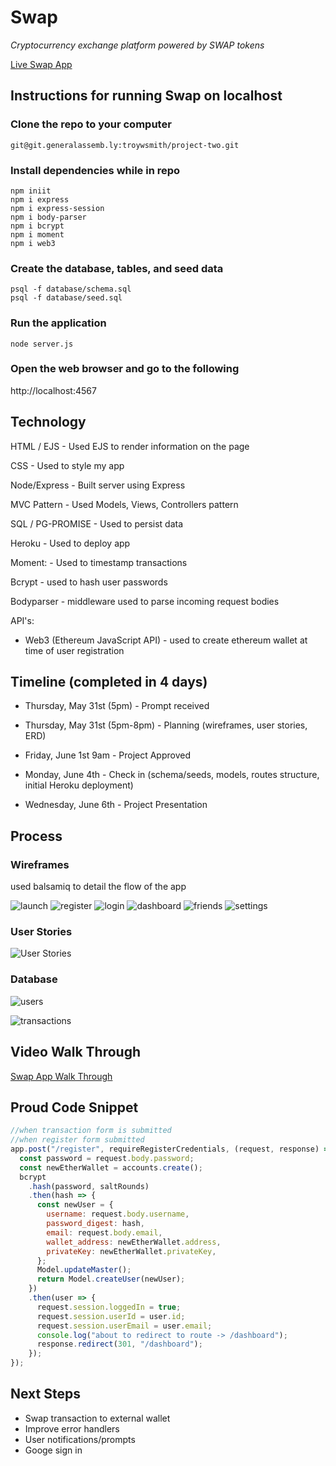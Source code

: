 # Swap
*Cryptocurrency exchange platform powered by SWAP tokens*

[Live Swap App](https://swaptokens.herokuapp.com/)

## Instructions for running Swap on localhost

### Clone the repo to your computer
```
git@git.generalassemb.ly:troywsmith/project-two.git
```

### Install dependencies while in repo

```
npm iniit
npm i express
npm i express-session
npm i body-parser
npm i bcrypt
npm i moment
npm i web3
```

### Create the database, tables, and seed data
```
psql -f database/schema.sql
psql -f database/seed.sql
```

### Run the application
```
node server.js
```

### Open the web browser and go to the following

http://localhost:4567


## Technology
HTML / EJS - Used EJS to render information on the page

CSS - Used to style my app

Node/Express - Built server using Express

MVC Pattern - Used Models, Views, Controllers pattern

SQL / PG-PROMISE - Used to persist data

Heroku - Used to deploy app

Moment: - Used to timestamp transactions

Bcrypt - used to hash user passwords

Bodyparser - middleware used to parse incoming request bodies

API's:
- Web3 (Ethereum JavaScript API) - used to create ethereum wallet at time of user registration

## Timeline (completed in 4 days)
- Thursday, May 31st (5pm) - Prompt received

- Thursday, May 31st (5pm-8pm) - Planning (wireframes, user stories, ERD)

- Friday, June 1st 9am - Project Approved

- Monday, June 4th - Check in (schema/seeds, models, routes structure, initial Heroku deployment)

- Wednesday, June 6th - Project Presentation

## Process

### Wireframes
used balsamiq to detail the flow of the app 

![launch](/images/launchpage.png)
![register](/images/registerpage.png)
![login](/images/signin.png)
![dashboard](/images/dashboardpage.png)
![friends](/images/friendspage.png)
![settings](/images/settingspage.png)

### User Stories

![User Stories](/images/userstories.png)

### Database

![users](/images/users.png)

![transactions](/images/transactions.png)


## Video Walk Through

[Swap App Walk Through](https://www.youtube.com/watch?v=gtf7oZaqUsU&feature=youtu.be)


## Proud Code Snippet

```javascript
//when transaction form is submitted
//when register form submitted
app.post("/register", requireRegisterCredentials, (request, response) => {
  const password = request.body.password;
  const newEtherWallet = accounts.create();
  bcrypt
    .hash(password, saltRounds)
    .then(hash => {
      const newUser = {
        username: request.body.username,
        password_digest: hash,
        email: request.body.email,
        wallet_address: newEtherWallet.address,
        privateKey: newEtherWallet.privateKey,
      };
      Model.updateMaster();
      return Model.createUser(newUser);
    })
    .then(user => {
      request.session.loggedIn = true;
      request.session.userId = user.id;
      request.session.userEmail = user.email;
      console.log("about to redirect to route -> /dashboard");
      response.redirect(301, "/dashboard");
    });
});
```

## Next Steps
- Swap transaction to external wallet
- Improve error handlers
- User notifications/prompts
- Googe sign in